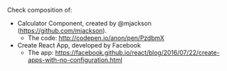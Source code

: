 Check composition of:
- Calculator Component, created by @mjackson (https://github.com/mjackson).
   - The code: http://codepen.io/anon/pen/PzdbmX
- Create React App, developed by Facebook
   - The app: https://facebook.github.io/react/blog/2016/07/22/create-apps-with-no-configuration.html
